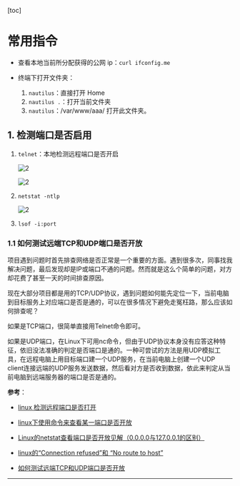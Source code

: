 [toc]

# 常用指令

- 查看本地当前所分配获得的公网 ip：`curl ifconfig.me`

- 终端下打开文件夹：

   1. `nautilus`：直接打开 Home
   2. `nautilus .`：打开当前文件夹
   3. `nautilus`：/var/www/aaa/  打开此文件夹。

## 1. 检测端口是否启用

1. `telnet`：本地检测远程端口是否开启

    ![2](http://ww1.sinaimg.cn/large/006alGmrly1g50j1umuapj30js055t9g.jpg)

    ![2](http://ww1.sinaimg.cn/large/006alGmrgy1g51f19gw45j30il06iab4.jpg)

2. `netstat -ntlp`

    ![2](http://ww1.sinaimg.cn/large/006alGmrgy1g51ewzqkagj30tp0hf0wf.jpg)

3. `lsof -i:port`

### 1.1 如何测试远端TCP和UDP端口是否开放

项目遇到问题时首先排查网络是否正常是一个重要的方面。遇到很多次，同事找我解决问题，最后发现却是IP或端口不通的问题。然而就是这么个简单的问题，对方却花费了甚至一天的时间排查原因。

现在大部分项目都是用的TCP/UDP协议，遇到问题如何能先定位一下，当前电脑到目标服务上对应端口是否是通的，可以在很多情况下避免走冤枉路，那么应该如何排查呢？

如果是TCP端口，很简单直接用Telnet命令即可。

如果是UDP端口，在Linux下可用nc命令，但由于UDP协议本身没有应答这种特征，依旧没法准确的判定是否端口是通的。一种可尝试的方法是用UDP模拟工具，在远程电脑上用目标端口建一个UDP服务，在当前电脑上创建一个UDP client连接远端的UDP服务发送数据，然后看对方是否收到数据，依此来判定从当前电脑到远端服务器的端口是否是通的。

**参考**：

- [linux 检测远程端口是否打开](https://blog.csdn.net/weixin_39198406/article/details/82108822)

- [linux下使用命令来查看某一端口是否开放](https://blog.csdn.net/m0_37975886/article/details/78405808)

- [Linux的netstat查看端口是否开放见解（0.0.0.0与127.0.0.1的区别）](https://www.cnblogs.com/lemon-flm/p/7396536.html)

- [linux的“Connection refused”和 “No route to host”](https://278653219.iteye.com/blog/2399214)

- [如何测试远端TCP和UDP端口是否开放](https://www.cnblogs.com/doit8791/p/9520371.html)

---

